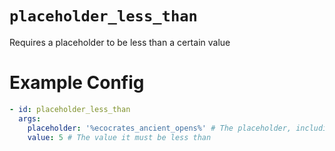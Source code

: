 # `placeholder_less_than`

Requires a placeholder to be less than a certain value

# Example Config
```yaml
- id: placeholder_less_than
  args:
    placeholder: '%ecocrates_ancient_opens%' # The placeholder, including %
    value: 5 # The value it must be less than
```
